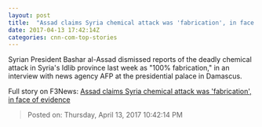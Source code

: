 ```yaml
---
layout: post
title:  "Assad claims Syria chemical attack was 'fabrication', in face of evidence"
date: 2017-04-13 17:42:14Z
categories: cnn-com-top-stories
---
```


Syrian President Bashar al-Assad dismissed reports of the deadly chemical attack in Syria's Idlib province last week as "100% fabrication," in an interview with news agency AFP at the presidential palace in Damascus.


Full story on F3News: [Assad claims Syria chemical attack was 'fabrication', in face of evidence](http://www.f3nws.com/n/ddmNPD)

> Posted on: Thursday, April 13, 2017 10:42:14 PM

